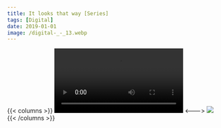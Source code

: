```yaml
---
title: It looks that way [Series]
tags: [Digital]
date: 2019-01-01
image: /digital-_-_13.webp
---
```

{{< columns >}}
![](/Glitch_-_12_of_54.mov)
<--->
![](/digital-_-_10.webp)
{{< /columns >}}
